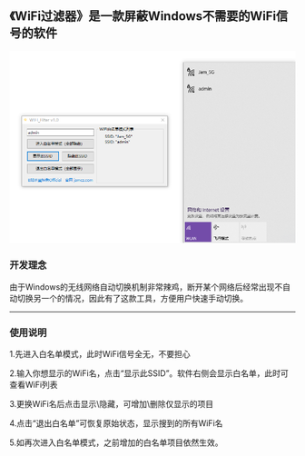 ## 《WiFi过滤器》是一款屏蔽Windows不需要的WiFi信号的软件
[![](https://raw.githubusercontent.com/CzJam/WiFi_SSID_Filter/master/WIFI_Filter/1.png)](https://raw.githubusercontent.com/CzJam/WiFi_SSID_Filter/master/WIFI_Filter/1.png)
### 开发理念
由于Windows的无线网络自动切换机制非常辣鸡，断开某个网络后经常出现不自动切换另一个的情况，因此有了这款工具，方便用户快速手动切换。

------------
### 使用说明

1.先进入白名单模式，此时WiFi信号全无，不要担心

2.输入你想显示的WiFi名，点击“显示此SSID”。软件右侧会显示白名单，此时可查看WiFi列表

3.更换WiFi名后点击显示\隐藏，可增加\删除仅显示的项目

4.点击“退出白名单”可恢复原始状态，显示搜到的所有WiFi名

5.如再次进入白名单模式，之前增加的白名单项目依然生效。

